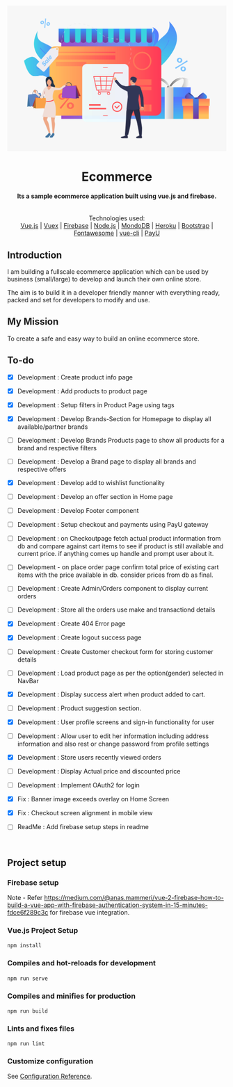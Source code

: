![ECommerce - An ecommerce platform in vue.js](18980[1].jpg)
<div align="center">
  <h1>Ecommerce</h1>
</div>

<div align="center">
  <strong>Its a sample ecommerce application built using vue.js and firebase.</strong>
</div>
<br>

<br>
<div align="center">
  Technologies used: <br>
  <a href="https://vuejs.org/">Vue.js</a>
  <span> | </span>
  <a href="https://vuex.vuejs.org//">Vuex</a>
  <span> | </span>
  <a href="https://firebase.google.com/">Firebase</a>
  <span> | </span>
  <a href="https://nodejs.org/en/">Node.js</a>
  <span> | </span>
  <a href="https://www.mongodb.com/try/download/community">MondoDB</a>
  <span> | </span>
  <a href="https://www.heroku.com/">Heroku</a>
  <span> | </span>
  <a href="https://getbootstrap.com/">Bootstrap</a>
  <span> | </span>
  <a href="https://fontawesome.com/">Fontawesome</a>
  <span> | </span>
  <a href="https://cli.vuejs.org/">vue-cli</a>
  <span> | </span>
  <a href="https://www.payu.in/">PayU</a>
</div>

## Introduction
I am building a fullscale ecommerce application which can be used by business (small/large) to develop and launch their own online store.

The aim is to build it in a developer friendly manner with everything ready, packed and set for developers to modify and use.

## My Mission
To create a safe and easy way to build an online ecommerce store.

## To-do

- [X] Development : Create product info page
- [X] Development : Add products to product page
- [X] Development : Setup filters in Product Page using tags
- [X] Development : Develop Brands-Section for Homepage to display all available/partner brands
- [ ] Development : Develop Brands Products page to show all products for a brand and respective filters
- [ ] Development : Develop a Brand page to display all brands and respective offers
- [X] Development : Develop add to wishlist functionality
- [ ] Development : Develop an offer section in Home page
- [ ] Development : Develop Footer component
- [ ] Development : Setup checkout and payments using PayU gateway
- [ ] Development : on Checkoutpage fetch actual product information from db and compare against cart items to see if product is still available and current price. if anything comes up handle and prompt user about it.
- [ ] Development - on place order page confirm total price of existing cart items with the price available in db. consider prices from db as final.
- [ ] Development : Create Admin/Orders component to display current orders
- [ ] Development : Store all the orders use make and transactiond details
- [X] Development : Create 404 Error page
- [X] Development : Create logout success page
- [ ] Development : Create Customer checkout form for storing customer details
- [ ] Development : Load product page as per the option(gender) selected in NavBar
- [X] Development : Display success alert when product added to cart.
- [ ] Development : Product suggestion section.
- [X] Development : User profile screens and sign-in functionality for user
- [ ] Development : Allow user to edit her information including address information and also rest or change password from profile settings
- [X] Development : Store users recently viewed orders
- [ ] Development : Display Actual price and discounted price
- [ ] Development : Implement OAuth2 for login 
- [X] Fix : Banner image exceeds overlay on Home Screen
- [X] Fix : Checkout screen alignment in mobile view
- [ ] ReadMe : Add firebase setup steps in readme


<br>

## Project setup

### Firebase setup
Note - Refer https://medium.com/@anas.mammeri/vue-2-firebase-how-to-build-a-vue-app-with-firebase-authentication-system-in-15-minutes-fdce6f289c3c for firebase vue integration.

### Vue.js Project Setup

```
npm install
```

### Compiles and hot-reloads for development
```
npm run serve
```

### Compiles and minifies for production
```
npm run build
```

### Lints and fixes files
```
npm run lint
```

### Customize configuration
See [Configuration Reference](https://cli.vuejs.org/config/).
